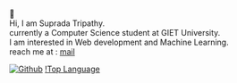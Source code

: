 👏
<br />
Hi, I am Suprada Tripathy. <br/>
currently a Computer Science student at GIET University. <br/>
I am interested in Web development and Machine Learning. <br />
reach me at : [mail](supradatripathy789@gmail.com)

[![Github](https://github-readme-stats.vercel.app/api?username=Suprada-2002&count_private=true&theme=dark&show_icons=true)](https://github.com/Suprada-2002/github-readme-stats)
[!Top Language](https://github-readme-stats.vercel.app/api/top-langs/?username=AyushmanTripathy&layout=compact&exclude_repo=.config&langs_count=6&theme=dark)
